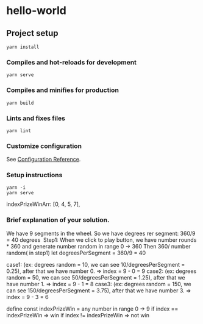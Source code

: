 # hello-world

## Project setup
```
yarn install
```

### Compiles and hot-reloads for development
```
yarn serve
```

### Compiles and minifies for production
```
yarn build
```

### Lints and fixes files
```
yarn lint
```

### Customize configuration
See [Configuration Reference](https://cli.vuejs.org/config/).


### Setup instructions
```
yarn -i
yarn serve
```


indexPrizeWinArr: [0, 4, 5, 7],

### Brief explanation of your solution.

We have 9 segments in the wheel. So we have degrees rer segment: 360/9 = 40 degrees
 Step1: When we click to play button, we have number rounds * 360 and generate number random in range 0 -> 360
Then 360/ number random( in step1) 
let degreesPerSegment = 360/9 = 40


case1: (ex: degrees random = 10, we can see 10/degreesPerSegment = 0.25), after that we have number 0. => index =  9 - 0 = 9
case2: (ex: degrees random = 50, we can see 50/degreesPerSegment = 1.25), after that we have number 1. => index =  9 - 1 = 8
case3: (ex: degrees random = 150, we can see 150/degreesPerSegment = 3.75), after that we have number 3. => index =  9 - 3 = 6

define const indexPrizeWin = any number in range 0 -> 9
if index == indexPrizeWin => win
if index != indexPrizeWin => not win

